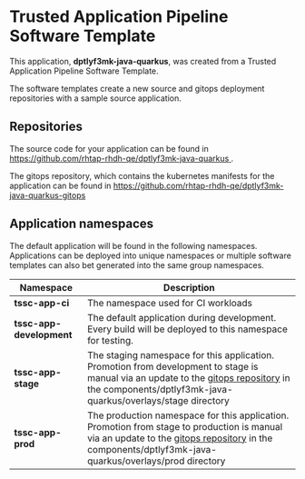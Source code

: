 # Trusted Application Pipeline Software Template

This application, **dptlyf3mk-java-quarkus**, was created from a Trusted Application Pipeline Software Template.

The software templates create a new source and gitops deployment repositories with a sample source application. 

## Repositories

The source code for your application can be found in [https://github.com/rhtap-rhdh-qe/dptlyf3mk-java-quarkus ](https://github.com/rhtap-rhdh-qe/dptlyf3mk-java-quarkus ).
 
The gitops repository, which contains the kubernetes manifests for the application can be found in 
[https://github.com/rhtap-rhdh-qe/dptlyf3mk-java-quarkus-gitops ](https://github.com/rhtap-rhdh-qe/dptlyf3mk-java-quarkus-gitops ) 

## Application namespaces 

The default application will be found in the following namespaces. Applications can be deployed into unique namespaces or multiple software templates can also bet generated into the same group namespaces.  

|  Namespace   |  Description   |  
| -------- | -------- |
| **tssc-app-ci** | The namespace used for CI workloads |
| **tssc-app-development** | The default application during development. Every build will be deployed to this namespace for testing. |
| **tssc-app-stage** | The staging namespace for this application. Promotion from development to stage is manual via an update to the [gitops repository](https://github.com/rhtap-rhdh-qe/dptlyf3mk-java-quarkus-gitops ) in the components/dptlyf3mk-java-quarkus/overlays/stage directory |
| **tssc-app-prod** | The production namespace for this application. Promotion from stage to production is manual via an update to the [gitops repository](https://github.com/rhtap-rhdh-qe/dptlyf3mk-java-quarkus-gitops ) in the components/dptlyf3mk-java-quarkus/overlays/prod directory |